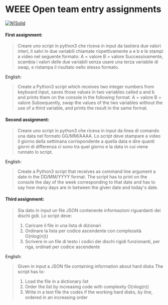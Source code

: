 # WEEE Open team entry assignments
[![N|Solid](http://weeeopen.polito.it/img/logo974.png )](http://weeeopen.polito.it/)

#### First assignment:

>Creare uno script in python3 che riceva in input
da tastiera due valori interi, li salvi in due variabili chiamate rispettivamente a e b e le stampi a video nel seguente formato:
>A = valore
B = valore
>Successivamente, scambia i valori delle due variabili senza usare una terza variabile di swap, e ristampa il risultato nello stesso formato.

English: 
>Create a Python3 script which receives two integer numbers from keyboard input, saves those values in two variables called a and b and prints them on the console in the following format:
>A = valore
B = valore
>Subsequently, swap the values of the two variables without the use of a third variable, and prints the result in the same format.


#### Second assignment:
>Creare uno script in python3 che riceva in input da linea di comando una data nel formato GG/MM/AAAA.
Lo script deve stampare a video il giorno della settimana corrispondente a quella data e dire quanti giorni di differenza ci sono tra quel giorno e la data in cui viene runnato lo script.

English:
>Create a Python3 script that receives as command line argument a date in the DD/MM/YYYY format.
The script has to print on the console the day of the week corresponding to that date and has to say how many days are in between the given date and today's date.



#### Third assignment:
>Sia dato in input un file JSON contenente informazioni riguardanti dei dischi gidi.
Lo script deve:
> 1. Caricare il file in una lista di dizionari
> 2. Ordinare la lista per codice ascendente con complessità O(nlog(n)))
> 3. Scrivere in un file di testo i codici dei dischi rigidi funzionanti, per riga, ordinati per codice ascendente

English:
>Given in input a JSON file containing information about hard disks
The script has to:
> 1. Load the file in a dictionary list
> 2. Order the list by increasing code with complexity O(nlog(n))
> 3. Write in a text file the codes if the working hard disks, by line, ordered in an increasing order



